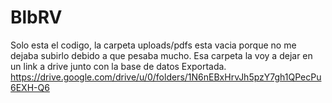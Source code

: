 # BlbRV
Solo esta el codigo, la carpeta uploads/pdfs esta vacia porque no me dejaba subirlo debido a que pesaba mucho. Esa carpeta la voy a dejar en un link a drive junto con la base de datos Exportada. https://drive.google.com/drive/u/0/folders/1N6nEBxHrvJh5pzY7gh1QPecPu6EXH-Q6
